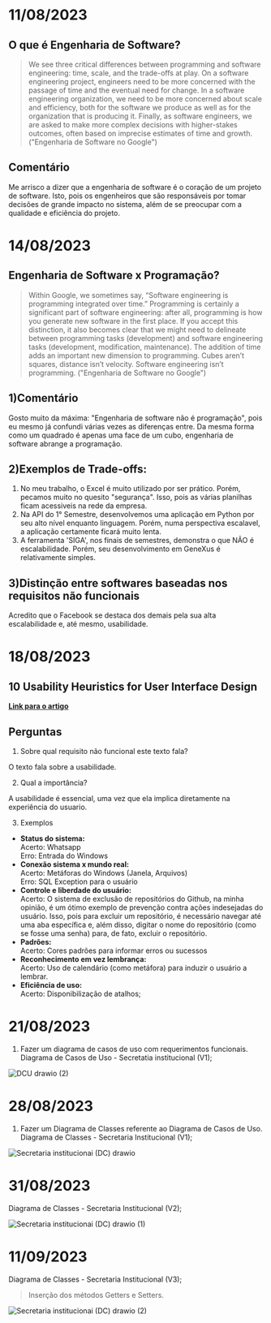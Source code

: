 # 11/08/2023
## O que é Engenharia de Software?
> We see three critical differences between programming and software engineering: time, scale, and the trade-offs at play. On a software engineering project, engineers
need to be more concerned with the passage of time and the eventual need for change. In a software engineering organization, we need to be more concerned about scale and
efficiency, both for the software we produce as well as for the organization that is producing it. Finally, as software engineers, we are asked to make more complex
decisions with higher-stakes outcomes, often based on imprecise estimates of time and growth. ("Engenharia de Software no Google")
## Comentário
Me arrisco a dizer que a engenharia de software é o coração de um projeto de software. Isto, pois os engenheiros que são responsáveis por tomar decisões de grande impacto no sistema, além de se preocupar com a qualidade e eficiência do projeto.


# 14/08/2023
## Engenharia de Software x Programação?

> Within Google, we sometimes say, “Software engineering is programming integrated over time.” Programming is certainly a significant part of software engineering:
after all, programming is how you generate new software in the first place. If you accept this distinction, it also becomes clear that we might need to delineate
between programming tasks (development) and software engineering tasks (development, modification, maintenance). The addition of time adds an important new
dimension to programming. Cubes aren’t squares, distance isn’t velocity. Software engineering isn’t programming. ("Engenharia de Software no Google")

## 1)Comentário
Gosto muito da máxima: "Engenharia de software não é programação", pois eu mesmo já confundi várias vezes as diferenças entre. Da mesma forma como um quadrado é apenas uma face de um cubo, engenharia de software abrange a programação.

## 2)Exemplos de Trade-offs:
1. No meu trabalho, o Excel é muito utilizado por ser prático. Porém, pecamos muito no quesito "segurança". Isso, pois as várias planilhas ficam acessiveis na rede da empresa.
2. Na API do 1° Semestre, desenvolvemos uma aplicação em Python por seu alto nível enquanto linguagem. Porém, numa perspectiva escalavel, a aplicação certamente ficará muito lenta.
3. A ferramenta 'SIGA', nos finais de semestres, demonstra o que NÃO é escalabilidade. Porém, seu desenvolvimento em GeneXus é relativamente simples.

## 3)Distinção entre softwares baseadas nos requisitos não funcionais
Acredito que o Facebook se destaca dos demais pela sua alta escalabilidade e, até mesmo, usabilidade.

# 18/08/2023
## 10 Usability Heuristics for User Interface Design
<a href="https://www.nngroup.com/articles/ten-usability-heuristics/" target="_blanck"><b>Link para o artigo</b></a> 

## Perguntas
1. Sobre qual requisito não funcional este texto fala?

O texto fala sobre a usabilidade.

2. Qual a importância?

A usabilidade é essencial, uma vez que ela implica diretamente na experiência do usuario.

3. Exemplos
- **Status do sistema:** <br>
Acerto: Whatsapp <br>
Erro: Entrada do Windows<br>
- **Conexão sistema x mundo real:** <br>
Acerto: Metáforas do Windows (Janela, Arquivos)<br>
Erro: SQL Exception para o usuário<br>
- **Controle e liberdade do usuário:** <br>
Acerto: O sistema de exclusão de repositórios do Github, na minha opinião, é um ótimo exemplo de prevenção contra ações indesejadas do usuário. Isso, pois para excluir um repositório, é necessário navegar até uma aba específica e, além disso, digitar o nome do repositório (como se fosse uma senha) para, de fato, excluir o repositório. <br>
- **Padrões:** <br>
Acerto: Cores padrões para informar erros ou sucessos<br>
- **Reconhecimento em vez lembrança:** <br>
Acerto: Uso de calendário (como metáfora) para induzir o usuário a lembrar.<br>
- **Eficiência de uso:** <br>
Acerto: Disponibilização de atalhos;<br>

# 21/08/2023

1. Fazer um diagrama de casos de uso com requerimentos funcionais. <br>
   Diagrama de Casos de Uso - Secretatia institucional (V1); <br>
   
![DCU drawio (2)](https://github.com/JoaoMatheusLamao/bertoti/assets/77554165/71b18f96-0c52-4e21-bdd9-4eae5935da19)

# 28/08/2023
1. Fazer um Diagrama de Classes referente ao Diagrama de Casos de Uso.
   Diagrama de Classes - Secretaria Institucional (V1); <br>
   
![Secretaria institucionai (DC) drawio](https://github.com/JoaoMatheusLamao/bertoti/assets/77554165/2c03a243-70d3-4f47-b9a8-6b60fe4f5736)

# 31/08/2023
Diagrama de Classes - Secretaria Institucional (V2);<br>

![Secretaria institucionai (DC) drawio (1)](https://github.com/JoaoMatheusLamao/bertoti/assets/77554165/dfa1ae93-1dae-4c99-8b4b-70c6cc3d6c75)

# 11/09/2023
Diagrama de Classes - Secretaria Institucional (V3); <br>

> Inserção dos métodos Getters e Setters.

![Secretaria institucionai (DC) drawio (2)](https://github.com/JoaoMatheusLamao/bertoti/assets/77554165/1de824fb-7109-4c22-9cd3-47f266199683)

